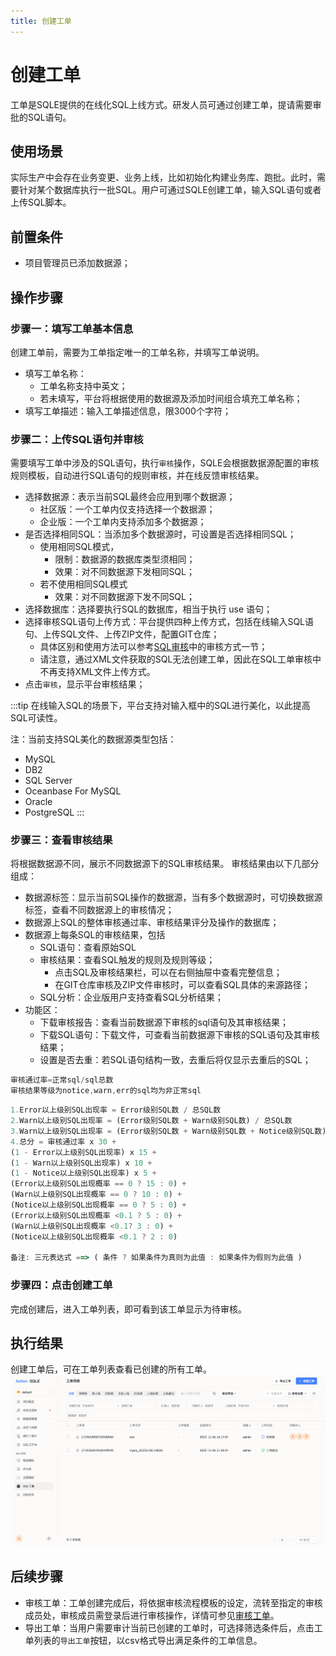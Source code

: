 ```yaml
---
title: 创建工单
---
```


# 创建工单
工单是SQLE提供的在线化SQL上线方式。研发人员可通过创建工单，提请需要审批的SQL语句。

## 使用场景
实际生产中会存在业务变更、业务上线，比如初始化构建业务库、跑批。此时，需要针对某个数据库执行一批SQL。用户可通过SQLE创建工单，输入SQL语句或者上传SQL脚本。

## 前置条件
* 项目管理员已添加数据源；

## 操作步骤
### 步骤一：填写工单基本信息
创建工单前，需要为工单指定唯一的工单名称，并填写工单说明。

* 填写工单名称：
    * 工单名称支持中英文；
    * 若未填写，平台将根据使用的数据源及添加时间组合填充工单名称；
* 填写工单描述：输入工单描述信息，限3000个字符；

### 步骤二：上传SQL语句并审核
需要填写工单中涉及的SQL语句，执行`审核`操作，SQLE会根据数据源配置的审核规则模板，自动进行SQL语句的规则审核，并在线反馈审核结果。
* 选择数据源：表示当前SQL最终会应用到哪个数据源；
    * 社区版：一个工单内仅支持选择一个数据源；
    * 企业版：一个工单内支持添加多个数据源；
* 是否选择相同SQL：当添加多个数据源时，可设置是否选择相同SQL；
    * 使用相同SQL模式，
        * 限制：数据源的数据库类型须相同；
        * 效果：对不同数据源下发相同SQL；
    * 若不使用相同SQL模式
        * 效果：对不同数据源下发不同SQL；
* 选择数据库：选择要执行SQL的数据库，相当于执行 use 语句；
* 选择审核SQL语句上传方式：平台提供四种上传方式，包括在线输入SQL语句、上传SQL文件、上传ZIP文件，配置GIT仓库；
  * 具体区别和使用方法可以参考[SQL审核](../quick_audit.md)中的审核方式一节；
  * 请注意，通过XML文件获取的SQL无法创建工单，因此在SQL工单审核中不再支持XML文件上传方式。
* 点击`审核`，显示平台审核结果；

:::tip
在线输入SQL的场景下，平台支持对输入框中的SQL进行美化，以此提高SQL可读性。

注：当前支持SQL美化的数据源类型包括：
* MySQL
* DB2
* SQL Server
* Oceanbase For MySQL
* Oracle
* PostgreSQL
:::


### 步骤三：查看审核结果

将根据数据源不同，展示不同数据源下的SQL审核结果。
审核结果由以下几部分组成：

* 数据源标签：显示当前SQL操作的数据源，当有多个数据源时，可切换数据源标签，查看不同数据源上的审核情况；
* 数据源上SQL的整体审核通过率、审核结果评分及操作的数据库；
* 数据源上每条SQL的审核结果，包括
  * SQL语句：查看原始SQL
  * 审核结果：查看SQL触发的规则及规则等级；
    * 点击SQL及审核结果栏，可以在右侧抽屉中查看完整信息；
    * 在GIT仓库审核及ZIP文件审核时，可以查看SQL具体的来源路径；
  * SQL分析：企业版用户支持查看SQL分析结果；
* 功能区：
    * 下载审核报告：查看当前数据源下审核的sql语句及其审核结果；
    * 下载SQL语句：下载文件，可查看当前数据源下审核的SQL语句及其审核结果；
    * 设置是否去重：若SQL语句结构一致，去重后将仅显示去重后的SQL；

```jsx title="审核通过率计算方式"
审核通过率=正常sql/sql总数
审核结果等级为notice,warn,err的sql均为非正常sql
```

```jsx title="审核结果评分计算方式"
1.Error以上级别SQL出现率 = Error级别SQL数 / 总SQL数
2.Warn以上级别SQL出现率 = (Error级别SQL数 + Warn级别SQL数) / 总SQL数
3.Warn以上级别SQL出现率 = (Error级别SQL数 + Warn级别SQL数 + Notice级别SQL数) / 总SQL数
4.总分 = 审核通过率 x 30 +
(1 - Error以上级别SQL出现率) x 15 +
(1 - Warn以上级别SQL出现率) x 10 +
(1 - Notice以上级别SQL出现率) x 5 +
(Error以上级别SQL出现概率 == 0 ? 15 : 0) +
(Warn以上级别SQL出现概率 == 0 ? 10 : 0) +
(Notice以上级别SQL出现概率 == 0 ? 5 : 0) +
(Error以上级别SQL出现概率 <0.1 ? 5 : 0) +
(Warn以上级别SQL出现概率 <0.1? 3 : 0) +
(Notice以上级别SQL出现概率 <0.1 ? 2 : 0)

备注: 三元表达式 ==> ( 条件 ? 如果条件为真则为此值 : 如果条件为假则为此值 )
```

### 步骤四：点击创建工单
完成创建后，进入工单列表，即可看到该工单显示为待审核。

## 执行结果
创建工单后，可在工单列表查看已创建的所有工单。
![list](img/list.png)

## 后续步骤
* 审核工单：工单创建完成后，将依据审核流程模板的设定，流转至指定的审核成员处，审核成员需登录后进行审核操作，详情可参见[审核工单](audit-workflow.md)。
* 导出工单：当用户需要审计当前已创建的工单时，可选择筛选条件后，点击工单列表的`导出工单`按钮，以csv格式导出满足条件的工单信息。


